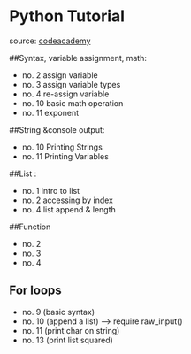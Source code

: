 # Python Tutorial
source: [codeacademy](http://www.codecademy.com/en/tracks/python)

##Syntax, variable assignment, math:

   * no. 2 assign variable
   * no. 3 assign variable types
   * no. 4 re-assign variable
   * no. 10 basic math operation
   * no. 11 exponent


##String &console output:

   * no. 10 Printing Strings
   * no. 11 Printing Variables

##List :

   * no. 1 intro to list
   * no. 2 accessing by index
   * no. 4 list append & length


##Function

   * no. 2 
   * no. 3
   * no. 4

## For loops

   * no. 9 (basic syntax)
   * no. 10 (append a list) —> require raw_input()
   * no. 11 (print char on string)
   * no. 13 (print list squared)

